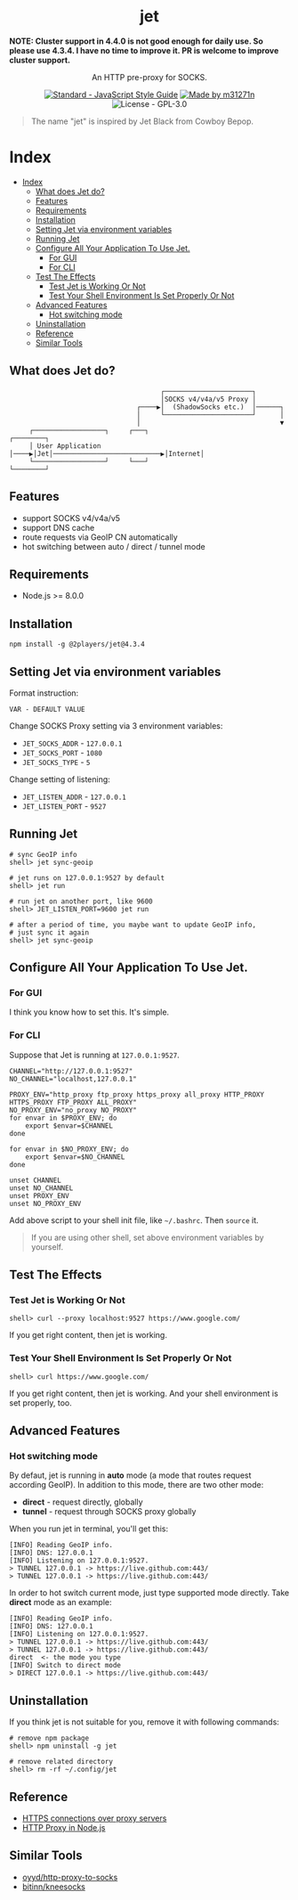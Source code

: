 <h1 align="center">jet</h1>

**NOTE: Cluster support in 4.4.0 is not good enough for daily use. So please use 4.3.4. I have no time to improve it. PR is welcome to improve cluster support.**

<p align="center">An HTTP pre-proxy for SOCKS.</p>

<p align="center">
  <a href="http://standardjs.com/" target="_blank"><img src="https://img.shields.io/badge/code%20style-standard-brightgreen.svg?style=flat" alt="Standard - JavaScript Style Guide"></a>
  <a href="http://m31271n.com/" target="_blank"><img src="https://img.shields.io/badge/made%20by-m31271n-brightgreen.svg?style=flat" alt="Made by m31271n"></a>
  <img src="https://img.shields.io/badge/license-GPL--3.0-brightgreen.svg?style=flat" alt="License - GPL-3.0">
</p>

> The name "jet" is inspired by Jet Black from Cowboy Bepop.

# Index
<!-- start: markdown-toc -->


- [Index](#index)
    - [What does Jet do?](#what-does-jet-do)
    - [Features](#features)
    - [Requirements](#requirements)
    - [Installation](#installation)
    - [Setting Jet via environment variables](#setting-jet-via-environment-variables)
    - [Running Jet](#running-jet)
    - [Configure All Your Application To Use Jet.](#configure-all-your-application-to-use-jet)
        - [For GUI](#for-gui)
        - [For CLI](#for-cli)
    - [Test The Effects](#test-the-effects)
        - [Test Jet is Working Or Not](#test-jet-is-working-or-not)
        - [Test Your Shell Environment Is Set Properly Or Not](#test-your-shell-environment-is-set-properly-or-not)
    - [Advanced Features](#advanced-features)
        - [Hot switching mode](#hot-switching-mode)
    - [Uninstallation](#uninstallation)
    - [Reference](#reference)
    - [Similar Tools](#similar-tools)

<!-- end: markdown-toc -->

## What does Jet do?
```
                                      ┌──────────────────────┐
                                      │SOCKS v4/v4a/v5 Proxy │
                                ┌────▶│  (ShadowSocks etc.)  │──────┐
                                │     └──────────────────────┘      │
                                │                                   ▼
     ┌──────────────────┐     ┌───┐                            ┌────────┐
     │ User Application │────▶│Jet│───────────────────────────▶│Internet│
     └──────────────────┘     └───┘                            └────────┘
```

## Features

+ support SOCKS v4/v4a/v5
+ support DNS cache
+ route requests via GeoIP CN automatically
+ hot switching between auto / direct / tunnel mode

## Requirements

+ Node.js >= 8.0.0

## Installation

    npm install -g @2players/jet@4.3.4

## Setting Jet via environment variables
Format instruction:

```
VAR - DEFAULT VALUE
```

Change SOCKS Proxy setting via 3 environment variables:

* `JET_SOCKS_ADDR` - `127.0.0.1`
* `JET_SOCKS_PORT` - `1080`
* `JET_SOCKS_TYPE` - `5`

Change setting of listening:

* `JET_LISTEN_ADDR` - `127.0.0.1`
* `JET_LISTEN_PORT` - `9527`

## Running Jet
```
# sync GeoIP info
shell> jet sync-geoip

# jet runs on 127.0.0.1:9527 by default
shell> jet run

# run jet on another port, like 9600
shell> JET_LISTEN_PORT=9600 jet run

# after a period of time, you maybe want to update GeoIP info,
# just sync it again
shell> jet sync-geoip
```

## Configure All Your Application To Use Jet.
### For GUI
I think you know how to set this. It's simple.

### For CLI
Suppose that Jet is running at `127.0.0.1:9527`.

```
CHANNEL="http://127.0.0.1:9527"
NO_CHANNEL="localhost,127.0.0.1"

PROXY_ENV="http_proxy ftp_proxy https_proxy all_proxy HTTP_PROXY HTTPS_PROXY FTP_PROXY ALL_PROXY"
NO_PROXY_ENV="no_proxy NO_PROXY"
for envar in $PROXY_ENV; do
    export $envar=$CHANNEL
done

for envar in $NO_PROXY_ENV; do
    export $envar=$NO_CHANNEL
done

unset CHANNEL
unset NO_CHANNEL
unset PROXY_ENV
unset NO_PROXY_ENV
```

Add above script to your shell init file, like `~/.bashrc`. Then `source` it.

> If you are using other shell, set above environment variables by yourself.

## Test The Effects
### Test Jet is Working Or Not
```
shell> curl --proxy localhost:9527 https://www.google.com/
```

If you get right content, then jet is working.

### Test Your Shell Environment Is Set Properly Or Not
```
shell> curl https://www.google.com/
```

If you get right content, then jet is working. And your shell environment is set properly, too.

## Advanced Features
### Hot switching mode
By defaut, jet is running in **auto** mode (a mode that routes request according GeoIP). In addition to this mode, there are two other mode:
+ **direct** - request directly, globally
+ **tunnel** - request through SOCKS proxy globally

When you run jet in terminal, you'll get this:

```
[INFO] Reading GeoIP info.
[INFO] DNS: 127.0.0.1
[INFO] Listening on 127.0.0.1:9527.
> TUNNEL 127.0.0.1 -> https://live.github.com:443/
> TUNNEL 127.0.0.1 -> https://live.github.com:443/
```

In order to hot switch current mode, just type supported mode directly. Take **direct** mode as an example:

```
[INFO] Reading GeoIP info.
[INFO] DNS: 127.0.0.1
[INFO] Listening on 127.0.0.1:9527.
> TUNNEL 127.0.0.1 -> https://live.github.com:443/
> TUNNEL 127.0.0.1 -> https://live.github.com:443/
direct  <- the mode you type
[INFO] Switch to direct mode
> DIRECT 127.0.0.1 -> https://live.github.com:443/
```

## Uninstallation
If you think jet is not suitable for you, remove it with following commands:

```
# remove npm package
shell> npm uninstall -g jet

# remove related directory
shell> rm -rf ~/.config/jet
```

## Reference
+ [HTTPS connections over proxy servers](http://stackoverflow.com/questions/516323/https-connections-over-proxy-servers)
+ [HTTP Proxy in Node.js](http://www.catonmat.net/http-proxy-in-nodejs/)

## Similar Tools
+ [oyyd/http-proxy-to-socks](https://github.com/oyyd/http-proxy-to-socks)
+ [bitinn/kneesocks](https://github.com/bitinn/kneesocks)

